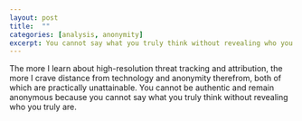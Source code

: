 ```yaml
---
layout: post
title:  ""
categories: [analysis, anonymity]
excerpt: You cannot say what you truly think without revealing who you truly are...
---
```


The more I learn about high-resolution threat tracking and attribution, the more I crave distance from technology and anonymity therefrom, both of which are practically unattainable. You cannot be authentic and remain anonymous because you cannot say what you truly think without revealing who you truly are.